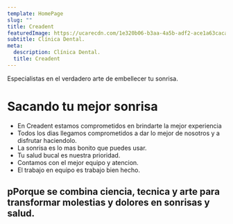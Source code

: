 ```yaml
---
template: HomePage
slug: ""
title: Creadent
featuredImage: https://ucarecdn.com/1e320b06-b3aa-4a5b-adf2-ace1a63caca2/
subtitle: Clínica Dental.
meta:
  description: Clínica Dental.
  title: Creadent
---
```

E﻿specialistas en el verdadero arte de embellecer tu sonrisa.

# S﻿acando tu mejor sonrisa

* ﻿En﻿ Creadent estamos comprometidos en brindarte la mejor experiencia 
* T﻿odos los dias llegamos comprometidos a dar lo mejor de nosotros y a disfrutar haciendolo.
* ﻿﻿La sonrisa es lo mas bonito que puedes usar.
* Tu salud bucal es nuestra prioridad.
* C﻿ontamos con el mejor equipo y atencion.
* E﻿l trabajo en equipo es trabajo bien hecho.

## pPorque se combina ciencia, tecnica y arte para transformar molestias y dolores en sonrisas y salud.